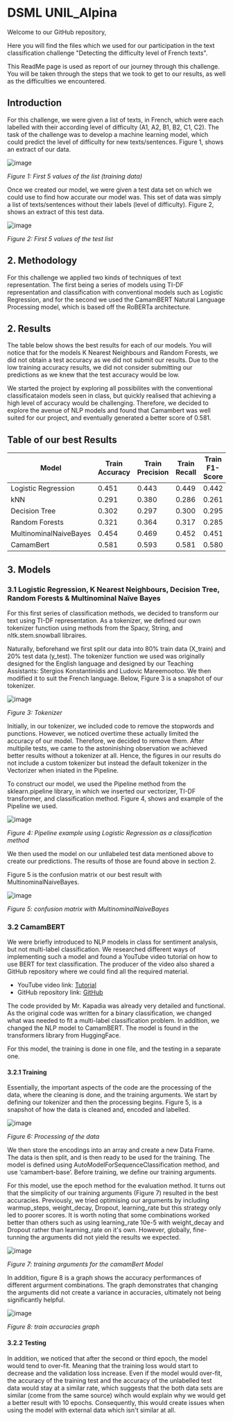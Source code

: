 # DSML UNIL_Alpina

Welcome to our GitHub repository,

Here you will find the files which we used for our participation in the text classification challenge "Detecting the difficulty level of French texts".

This ReadMe page is used as report of our journey through this challenge. You will be taken through the steps that we took to get to our results, as well as the difficulties we encountered. 

## Introduction

For this challenge, we were given a list of texts, in French, which were each labelled with their according level of difficulty (A1, A2, B1, B2, C1, C2).  The task of the challenge was to develop a machine learning model, which could predict the level of difficulty for new texts/sentences.  Figure 1, shows an extract of our data.



![image](https://github.com/DenizcanSarigul/DSML-Project/assets/119871445/a96442ec-661b-4fac-b730-89fc6edb1998)

*Figure 1: First 5 values of the list (training data)*




Once we created our model, we were given a test data set on which we could use to find how accurate our model was. This set of data was simply a list of texts/sentences without their labels (level of difficulty). Figure 2, shows an extract of this test data.
 


![image](https://github.com/DenizcanSarigul/DSML-Project/assets/119871445/db1cde80-f61f-4256-b700-3d1f22abdef2)

*Figure 2: First 5 values of the test list*





## 2. Methodology

For this challenge we applied two kinds of techniques of text representation. The first being a series of models using TI-DF representation and classification with conventional models such as Logistic Regression, and for the second we used the CamamBERT Natural Language Processing model, which is based off the RoBERTa architecture. 


## 2. Results
The table below shows the best results for each of our models. You will notice that for the models K Nearest Neighbours and Random Forests, we did not obtain a test accuracy as we did not submit our results. Due to the low training accuracy results, we did not consider submitting our predictions as we knew that the test accuracy would be low.

We started the project by exploring all possibilites with the conventional classificataion models seen in class, but quickly realised that achieving a high level of accuracy would be challenging. Therefore, we decided to explore the avenue of NLP models and found that Camambert was well suited for our project, and eventually generated a better score of 0.581.

## Table of our best Results

| Model                  | Train Accuracy | Train Precision | Train Recall | Train F1-Score | Kaggle Test Accuracy |
|--------------------------|----------------|------------------|--------------|------------------|-----------------------|
| Logistic Regression      | 0.451          | 0.443            | 0.449        | 0.442            | 0.465                |
| kNN                      | 0.291          | 0.380            | 0.286        | 0.261            | -                      |
| Decision Tree            | 0.302          | 0.297            | 0.300        | 0.295            | 0.341                |
| Random Forests           | 0.321          | 0.364            | 0.317        | 0.285            |--                   |
| MultinominalNaiveBayes  | 0.454          | 0.469            | 0.452        | 0.451            | 0.470                |
| CamamBert                | 0.581          | 0.593            | 0.581        | 0.580            | 0.581                |


## 3. Models

### 3.1 Logistic Regression, K Nearest Neighbours, Decision Tree, Random Forests & Multinominal Naïve Bayes

For this first series of classification methods, we decided to transform our text using TI-DF representation. As a tokenizer, we defined our own tokenizer function using methods from the Spacy, String, and nltk.stem.snowball libraires. 

Naturally, beforehand we first split our data into 80% train data (X_train) and 20% test data (y_test).
The tokenizer function we used was originally designed for the English language and designed by our Teaching Assistants: Stergios Konstantinidis and Ludovic Mareemootoo. We then modified it to suit the French language. Below, Figure 3 is a snapshot of our tokenizer. 
 


![image](https://github.com/DenizcanSarigul/DSML-Project/assets/119871445/a6c1a775-137f-4f11-89a8-f3001721e6b1)



*Figure 3: Tokenizer*

Initially, in our tokenizer, we included code to remove the stopwords and punctions. However, we noticed overtime these actually limited the accuracy of our model. Therefore, we decided to remove them. After multipile tests, we came to the astoninishing observation we achieved better results without a tokenizer at all. Hence, the figures in our results do not include a custom tokenizer but instead the default tokenizer in the Vectorizer when iniated in the Pipeline. 

To construct our model, we used the Pipeline method from the sklearn.pipeline library, in which we inserted our vectorizer, TI-DF transformer, and classification method.  Figure 4, shows and example of the Pipeline we used. 
 

![image](https://github.com/DenizcanSarigul/DSML-Project/assets/119871445/5ed7df2e-9ed7-4ffa-932a-cacc926347d1)


*Figure 4: Pipeline example using Logistic Regression as a classification method*

We then used the model on our unllabeled test data mentioned above to create our predictions. The results of those are found above in section 2.

Figure 5 is the confusion matrix ot our best result with MultinominalNaiveBayes.

![image](https://github.com/DenizcanSarigul/DSML-Project/assets/119871445/60e96485-13d5-4a27-abeb-54eb118d32fc)

*Figure 5: confusion matrix with MultinominalNaiveBayes*

### 3.2 CamamBERT
We were briefly introduced to NLP models in class for sentiment analysis, but not multi-label classification. We researched different ways of implementing such a model and found a YouTube video tutorial on how to use BERT for text classification. The producer of the video also shared a GitHub repository where we could find all the required material. 

- YouTube video link: [Tutorial](https://www.youtube.com/watch?v=TmT-sKxovb0&t=608s)
- GitHub repository link: [GitHub](https://github.com/RajKKapadia/Transformers-Text-Classification-BERT-Blog)

The code provided by Mr. Kapadia was already very detailed and functional. As the original code was written for a binary classification, we changed what was needed to fit a multi-label classification problem. In addition, we changed the NLP model to CamamBERT. The model is found in the transformers library from HuggingFace.

For this model, the training is done in one file, and the testing in a separate one.

#### 3.2.1 Training 

Essentially, the important aspects of the code are the processing of the data, where the cleaning is done, and the training arguments. 
We start by defining our tokenizer and then the processing begins. Figure 5, is a snapshot of how the data is cleaned and, encoded and labelled. 

 ![image](https://github.com/DenizcanSarigul/DSML-Project/assets/119871445/83d2e08a-3c81-42df-8081-6e68deccd9cc)


*Figure 6: Processing of the data*



We then store the encodings into an array and create a new Data Frame. The data is then split, and is then ready to be used for the training.
The model is defined using AutoModelForSequenceClassification method, and use ‘camambert-base’. Before training, we define our training arguments. 

For this model, use the epoch method for the evaluation method. It turns out that the simplicity of our training arguments (Figure 7) resulted in the best accuracies. Previously, we tried optimising our arguments by including warmup_steps, weight_decay, Dropout, learning_rate but this strategy only led to poorer scores. It is worth noting that some combinations worked better than others such as using learning_rate 10e-5 with weight_decay and Dropout rather than learning_rate on it's own. However, globally, fine-tunning the arguments did not yield the results we expected. 


![image](https://github.com/DenizcanSarigul/DSML-Project/assets/119871445/16ebbd86-1ef5-4c52-b7a5-4ef2bfc45b6b)

*Figure 7: training arguments for the camamBert Model*


In addition, figure 8 is a graph shows the accuracy performances of different argurment combinations. The graph demonstrates that changing the arguments did not create a variance in accuracies, ultimately not being significantly helpful. 


![image](https://github.com/DenizcanSarigul/DSML-Project/assets/119871445/541e649d-bad7-485e-8314-8ea4f66faa7b)

*Figure 8: train accuracies graph*


#### 3.2.2 Testing 

In addition, we noticed that after the second or third epoch, the model would tend to over-fit. Meaning that the training loss would start to decrease and the validation loss increase. Even if the model would over-fit, the accuracy of the training test and the accuracy of the unlabelled test data would stay at a similar rate, which suggests that the both data sets are similar (come from the same source) wihch would explain why we would get a better result with 10 epochs. Consequently, this would create issues when using the model with external data which isn't similar at all. 

